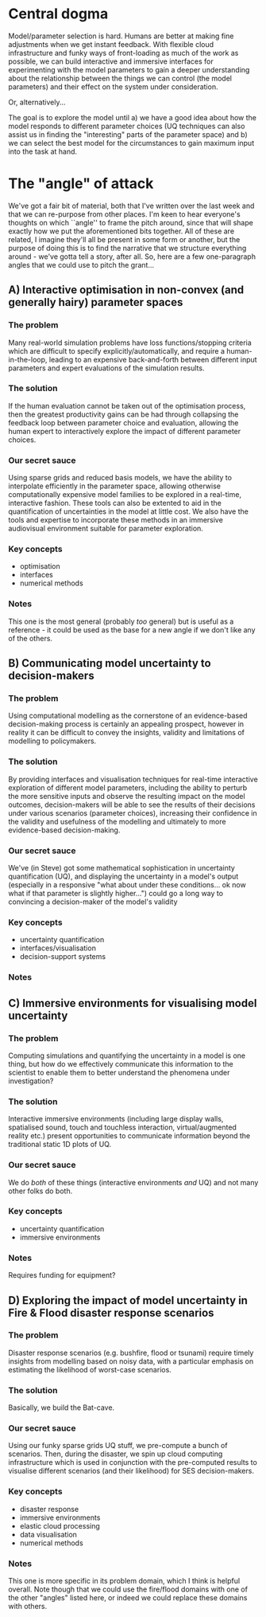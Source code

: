# Central dogma

Model/parameter selection is hard. Humans are better at making fine
adjustments when we get instant feedback. With flexible cloud
infrastructure and funky ways of front-loading as much of the work as
possible, we can build interactive and immersive interfaces for experimenting
with the model parameters to gain a deeper understanding about the
relationship between the things we can control (the model parameters)
and their effect on the system under consideration.

Or, alternatively...

The goal is to explore the model until a) we have a good idea about
how the model responds to different parameter choices (UQ techniques
can also assist us in finding the "interesting" parts of the parameter
space) and b) we can select the best model for the circumstances to
gain maximum input into the task at hand.

# The "angle" of attack

We've got a fair bit of material, both that I've written over the last
week and that we can re-purpose from other places. I'm keen to hear
everyone's thoughts on which ``angle'' to frame the pitch around,
since that will shape exactly how we put the aforementioned bits
together. All of these are related, I imagine they'll all be present
in some form or another, but the purpose of doing this is to find the
narrative that we structure everything around - we've gotta tell a
story, after all. So, here are a few one-paragraph angles that we
could use to pitch the grant...

## A) Interactive optimisation in non-convex (and generally hairy) parameter spaces

### The problem

Many real-world simulation problems have loss functions/stopping
criteria which are difficult to specify explicitly/automatically, and
require a human-in-the-loop, leading to an expensive back-and-forth
between different input parameters and expert evaluations of the
simulation results.

### The solution

If the human evaluation cannot be taken out of the optimisation
process, then the greatest productivity gains can be had through
collapsing the feedback loop between parameter choice and
evaluation, allowing the human expert to interactively explore the
impact of different parameter choices.

### Our secret sauce

Using sparse grids and reduced basis models, we have the ability to
interpolate efficiently in the parameter space, allowing otherwise
computationally expensive model families to be explored in a
real-time, interactive fashion. These tools can also be extented to 
aid in the quantification of uncertainties in the model at little 
cost. We also have the tools and expertise
to incorporate these methods in an immersive audiovisual environment
suitable for parameter exploration.

### Key concepts

- optimisation
- interfaces
- numerical methods

### Notes

This one is the most general (probably *too* general) but is useful as a
reference - it could be used as the base for a new angle if we don't
like any of the others.

## B) Communicating model uncertainty to decision-makers

### The problem

Using computational modelling as the cornerstone of an evidence-based
decision-making process is certainly an appealing prospect, however in
reality it can be difficult to convey the insights, validity and
limitations of modelling to policymakers.

### The solution

By providing interfaces and visualisation techniques for real-time
interactive exploration of different model parameters, including the
ability to perturb the more sensitive inputs and observe the resulting
impact on the model outcomes, decision-makers will be able to see the
results of their decisions under various scenarios (parameter
choices), increasing their confidence in the validity and usefulness
of the modelling and ultimately to more evidence-based
decision-making.

### Our secret sauce

We've (in Steve) got some mathematical sophistication in uncertainty
quantification (UQ), and displaying the uncertainty in a model's
output (especially in a responsive "what about under these
conditions... ok now what if that parameter is slightly higher...")
could go a long way to convincing a decision-maker of the model's
validity

### Key concepts

- uncertainty quantification
- interfaces/visualisation
- decision-support systems

### Notes



## C) Immersive environments for visualising model uncertainty

### The problem

Computing simulations and quantifying the uncertainty in a model is 
one thing, but how do we effectively communicate this information to 
the scientist to enable them to better understand the phenomena under
investigation?

### The solution

Interactive immersive environments (including large display walls,
spatialised sound, touch and touchless interaction, virtual/augmented
reality etc.) present opportunities to communicate information beyond
the traditional static 1D plots of UQ.

### Our secret sauce

We do *both* of these things (interactive environments *and* UQ) and
not many other folks do both.

### Key concepts

- uncertainty quantification
- immersive environments

### Notes

Requires funding for equipment?


## D) Exploring the impact of model uncertainty in Fire & Flood disaster response scenarios

### The problem

Disaster response scenarios (e.g. bushfire, flood or tsunami) require
timely insights from modelling based on noisy data, with a particular
emphasis on estimating the likelihood of worst-case scenarios.

### The solution

Basically, we build the Bat-cave.

### Our secret sauce

Using our funky sparse grids UQ stuff, we pre-compute a bunch of
scenarios. Then, during the disaster, we spin up cloud computing
infrastructure which is used in conjunction with the pre-computed
results to visualise different scenarios (and their likelihood) for
SES decision-makers. 

### Key concepts

- disaster response
- immersive environments
- elastic cloud processing
- data visualisation
- numerical methods

### Notes

This one is more specific in its problem domain, which I think is
helpful overall. Note though that we could use the fire/flood domains
with one of the other "angles" listed here, or indeed we could replace
these domains with others.
